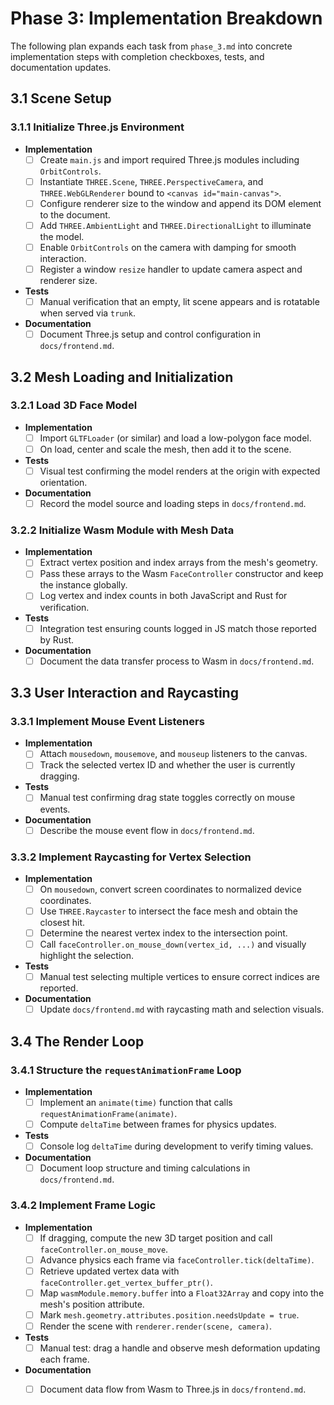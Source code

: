 # Phase 3: Implementation Breakdown

The following plan expands each task from `phase_3.md` into concrete implementation steps with completion checkboxes, tests, and documentation updates.

## 3.1 Scene Setup

### 3.1.1 Initialize Three.js Environment
- **Implementation**
  - [ ] Create `main.js` and import required Three.js modules including `OrbitControls`.
  - [ ] Instantiate `THREE.Scene`, `THREE.PerspectiveCamera`, and `THREE.WebGLRenderer` bound to `<canvas id="main-canvas">`.
  - [ ] Configure renderer size to the window and append its DOM element to the document.
  - [ ] Add `THREE.AmbientLight` and `THREE.DirectionalLight` to illuminate the model.
  - [ ] Enable `OrbitControls` on the camera with damping for smooth interaction.
  - [ ] Register a window `resize` handler to update camera aspect and renderer size.
- **Tests**
  - [ ] Manual verification that an empty, lit scene appears and is rotatable when served via `trunk`.
- **Documentation**
  - [ ] Document Three.js setup and control configuration in `docs/frontend.md`.

## 3.2 Mesh Loading and Initialization

### 3.2.1 Load 3D Face Model
- **Implementation**
  - [ ] Import `GLTFLoader` (or similar) and load a low-polygon face model.
  - [ ] On load, center and scale the mesh, then add it to the scene.
- **Tests**
  - [ ] Visual test confirming the model renders at the origin with expected orientation.
- **Documentation**
  - [ ] Record the model source and loading steps in `docs/frontend.md`.

### 3.2.2 Initialize Wasm Module with Mesh Data
- **Implementation**
  - [ ] Extract vertex position and index arrays from the mesh's geometry.
  - [ ] Pass these arrays to the Wasm `FaceController` constructor and keep the instance globally.
  - [ ] Log vertex and index counts in both JavaScript and Rust for verification.
- **Tests**
  - [ ] Integration test ensuring counts logged in JS match those reported by Rust.
- **Documentation**
  - [ ] Document the data transfer process to Wasm in `docs/frontend.md`.

## 3.3 User Interaction and Raycasting

### 3.3.1 Implement Mouse Event Listeners
- **Implementation**
  - [ ] Attach `mousedown`, `mousemove`, and `mouseup` listeners to the canvas.
  - [ ] Track the selected vertex ID and whether the user is currently dragging.
- **Tests**
  - [ ] Manual test confirming drag state toggles correctly on mouse events.
- **Documentation**
  - [ ] Describe the mouse event flow in `docs/frontend.md`.

### 3.3.2 Implement Raycasting for Vertex Selection
- **Implementation**
  - [ ] On `mousedown`, convert screen coordinates to normalized device coordinates.
  - [ ] Use `THREE.Raycaster` to intersect the face mesh and obtain the closest hit.
  - [ ] Determine the nearest vertex index to the intersection point.
  - [ ] Call `faceController.on_mouse_down(vertex_id, ...)` and visually highlight the selection.
- **Tests**
  - [ ] Manual test selecting multiple vertices to ensure correct indices are reported.
- **Documentation**
  - [ ] Update `docs/frontend.md` with raycasting math and selection visuals.

## 3.4 The Render Loop

### 3.4.1 Structure the `requestAnimationFrame` Loop
- **Implementation**
  - [ ] Implement an `animate(time)` function that calls `requestAnimationFrame(animate)`.
  - [ ] Compute `deltaTime` between frames for physics updates.
- **Tests**
  - [ ] Console log `deltaTime` during development to verify timing values.
- **Documentation**
  - [ ] Document loop structure and timing calculations in `docs/frontend.md`.

### 3.4.2 Implement Frame Logic
- **Implementation**
  - [ ] If dragging, compute the new 3D target position and call `faceController.on_mouse_move`.
  - [ ] Advance physics each frame via `faceController.tick(deltaTime)`.
  - [ ] Retrieve updated vertex data with `faceController.get_vertex_buffer_ptr()`.
  - [ ] Map `wasmModule.memory.buffer` into a `Float32Array` and copy into the mesh's position attribute.
  - [ ] Mark `mesh.geometry.attributes.position.needsUpdate = true`.
  - [ ] Render the scene with `renderer.render(scene, camera)`.
- **Tests**
  - [ ] Manual test: drag a handle and observe mesh deformation updating each frame.
- **Documentation**
  - [ ] Document data flow from Wasm to Three.js in `docs/frontend.md`.

